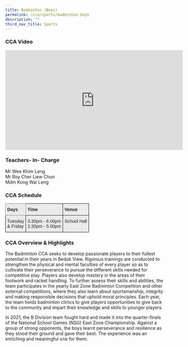 ```yaml
---
title: Badminton (Boys)
permalink: /cca/sports/badminton-boys
description: ""
third_nav_title: Sports
---
```

### CCA Video

<div class="bp-youtube">

<iframe width="560" height="315" src="https://www.youtube.com/embed/pW6RHysHHIo" title="YouTube video player" frameborder="0" allow="accelerometer; autoplay; clipboard-write; encrypted-media; gyroscope; picture-in-picture" allowfullscreen></iframe>

</div>

### Teachers- In- Charge

Mr Wee Khim Leng <br>
Mr Roy Cher Liew Chun <br>
Mdm Kong Wai Leng


### CCA Schedule

<style type="text/css">
.tg  {border-collapse:collapse;border-spacing:0;}
.tg td{border-color:black;border-style:solid;border-width:1px;font-family:Arial, sans-serif;font-size:14px;
  overflow:hidden;padding:10px 5px;word-break:normal;}
.tg th{border-color:black;border-style:solid;border-width:1px;font-family:Arial, sans-serif;font-size:14px;
  font-weight:normal;overflow:hidden;padding:10px 5px;word-break:normal;}
.tg .tg-y7qa{background-color:#EAEAEA;color:#222;text-align:left;vertical-align:top}
.tg .tg-z5wu{background-color:#EAEAEA;border-color:inherit;color:#222;font-weight:bold;text-align:left;vertical-align:top}
.tg .tg-rj1p{background-color:#EAEAEA;color:#222;font-weight:bold;text-align:left;vertical-align:top}
</style>
<table class="tg">
<thead>
  <tr>
    <th class="tg-z5wu">Days</th>
    <th class="tg-rj1p">Time</th>
    <th class="tg-rj1p">Venue</th>
  </tr>
</thead>
<tbody>
  <tr>
    <td class="tg-y7qa">Tuesday<br>&amp; Friday</td>
    <td class="tg-y7qa">3.30pm - 6.00pm<br>2.30pm - 5.00pm</td>
    <td class="tg-y7qa">School Hall</td>
  </tr>
</tbody>
</table>


### CCA Overview & Highlights

The Badminton CCA seeks to develop passionate players to their fullest potential in their years in Bedok View. Rigorous trainings are conducted to strengthen the physical and mental faculties of every player so as to cultivate their perseverance to pursue the different skills needed for competitive play. Players also develop mastery in the areas of their footwork and racket handling. To further assess their skills and abilities, the team participates in the yearly East Zone Badminton Competition and other external competitions, where they also learn about sportsmanship, integrity and making responsible decisions that uphold moral principles. Each year, the team holds badminton clinics to give players opportunities to give back to the community and impart their knowledge and skills to younger players.

In 2021, the B Division team fought hard and made it into the quarter-finals of the National School Games (NSG) East Zone Championship. Against a group of strong opponents, the boys learnt perseverance and resilience as they stood their ground and gave their best. The experience was an enriching and meaningful one for them.